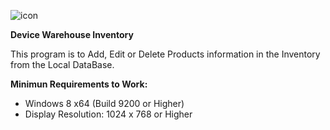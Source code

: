 ![icon](https://github.com/EliezerB03/DWI/assets/77678499/e1e82a9a-5952-478c-a80c-775575470563)

**Device Warehouse Inventory**

This program is to Add, Edit or Delete Products information in the Inventory from the Local DataBase.

**Minimun Requirements to Work:**
- Windows 8 x64 (Build 9200 or Higher)
- Display Resolution: 1024 x 768 or Higher
